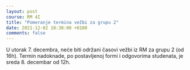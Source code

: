 ```yaml
---
layout: post
course: RM 4I
title: "Pomeranje termina vežbi za grupu 2"
date: 2021-12-02 10:30:00 +0100
comments: false
---
```


U utorak 7. decembra, neće biti održani časovi vežbi iz RM za grupu 2 (od 16h).
Termin nadoknade, po postavljenoj formi i odgovorima studenata, je sreda 8. decembar od 12h.
